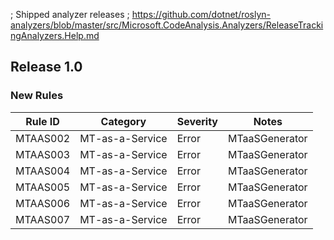 ﻿; Shipped analyzer releases
; https://github.com/dotnet/roslyn-analyzers/blob/master/src/Microsoft.CodeAnalysis.Analyzers/ReleaseTrackingAnalyzers.Help.md

## Release 1.0

### New Rules
Rule ID | Category | Severity | Notes
--------|----------|----------|-------
MTAAS002 | MT-as-a-Service | Error | MTaaSGenerator
MTAAS003 | MT-as-a-Service | Error | MTaaSGenerator
MTAAS004 | MT-as-a-Service | Error | MTaaSGenerator
MTAAS005 | MT-as-a-Service | Error | MTaaSGenerator
MTAAS006 | MT-as-a-Service | Error | MTaaSGenerator
MTAAS007 | MT-as-a-Service | Error | MTaaSGenerator